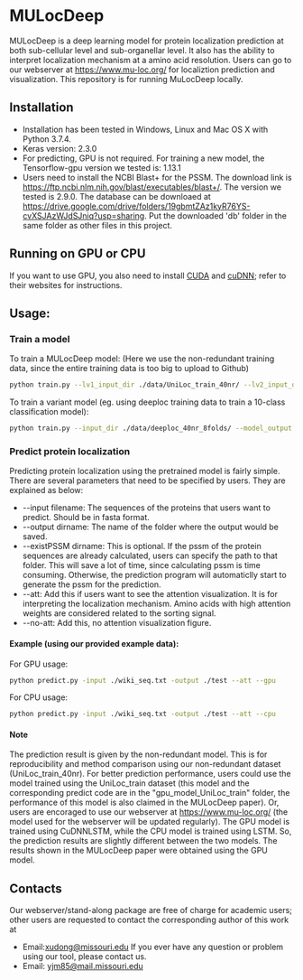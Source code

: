 # MULocDeep
MULocDeep is a deep learning model for protein localization prediction at both sub-cellular level and sub-organellar level. It also has the ability to interpret localization mechanism at a amino acid resolution. Users can go to our webserver at https://www.mu-loc.org/ for localiztion prediction and visualization. This repository is for running MuLocDeep locally.
## Installation

  - Installation has been tested in Windows, Linux and Mac OS X with Python 3.7.4. 
  - Keras version: 2.3.0
  - For predicting, GPU is not required. For training a new model, the Tensorflow-gpu version we tested is: 1.13.1
  - Users need to install the NCBI Blast+ for the PSSM. The download link is https://ftp.ncbi.nlm.nih.gov/blast/executables/blast+/. The version we tested is 2.9.0. The database can be downloaed at https://drive.google.com/drive/folders/19gbmtZAz1kyR76YS-cvXSJAzWJdSJniq?usp=sharing. Put the downloaded 'db' folder in the same folder as other files in this project.

## Running on GPU or CPU

If you want to use GPU, you also need to install [CUDA]( https://developer.nvidia.com/cuda-toolkit) and [cuDNN](https://developer.nvidia.com/cudnn); refer to their websites for instructions.
 
## Usage:
### Train a model
To train a MULocDeep model: (Here we use the non-redundant training data, since the entire training data is too big to upload to Github)
```sh
python train.py --lv1_input_dir ./data/UniLoc_train_40nr/ --lv2_input_dir ./data/UniLoc_train_40nr/ --model_output ./model_xxx/ --MULocDeep_model
```
To train a variant model (eg. using deeploc training data to train a 10-class classification model):
```sh
python train.py --input_dir ./data/deeploc_40nr_8folds/ --model_output ./var_model_xxx/
```
### Predict protein localization
Predicting protein localization using the pretrained model is fairly simple. There are several parameters that need to be specified by users. They are explained as below:
  - --input filename: The sequences of the proteins that users want to predict. Should be in fasta format.
  - --output dirname: The name of the folder where the output would be saved.
  - --existPSSM dirname: This is optional. If the pssm of the protein sequences are already calculated, users can specify the path to that folder. This will save a lot of time, since calculating pssm is time consuming. Otherwise, the prediction program will automaticlly start to generate the pssm for the prediction.
  - --att: Add this if users want to see the attention visualization. It is for interpreting the localization mechanism. Amino acids with high attention weights are considered related to the sorting signal.
  - --no-att: Add this, no attention visualization figure.

#### Example (using our provided example data): 


For GPU usage:
```sh
python predict.py -input ./wiki_seq.txt -output ./test --att --gpu
```
For CPU usage:
```sh
python predict.py -input ./wiki_seq.txt -output ./test --att --cpu
```

#### Note
The prediction result is given by the non-redundant model. This is for reproducibility and method comparison using our non-redundant dataset (UniLoc_train_40nr). For better prediction performance, users could use the model trained using the UniLoc_train dataset (this model and the corresponding predict code are in the "gpu_model_UniLoc_train" folder, the performance of this model is also claimed in the MULocDeep paper). Or, users are encoraged to use our webserver at https://www.mu-loc.org/ (the model used for the webserver will be updated regularly).
The GPU model is trained using CuDNNLSTM, while the CPU model is trained using LSTM. So, the prediction results are slightly different between the two models. The results shown in the MULocDeep paper were obtained using the GPU model.

## Contacts
Our webserver/stand-along package are free of charge for academic users; other users are requested to contact the corresponding author of this work at
  - Email:xudong@missouri.edu
If you ever have any question or problem using our tool, please contact us.
  - Email: yjm85@mail.missouri.edu
